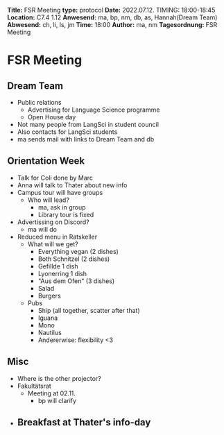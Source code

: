 **Title:** FSR Meeting
**type:** protocol
**Date:** 2022.07.12. TIMING: 18:00-18:45
**Location:** C7.4 1.12 
**Anwesend:** ma, bp, nm, db, as, Hannah(Dream Team)
**Abwesend:** ch, li, ls, jm
**Time:** 18:00
**Author:** ma, nm
**Tagesordnung:** FSR Meeting
# FSR Meeting


## Dream Team
- Public relations
    - Advertising for Language Science programme
    - Open House day
- Not many people from LangSci in student council
- Also contacts for LangSci students
- ma sends mail with links to Dream Team and db

## Orientation Week
- Talk for Coli done by Marc
- Anna will talk to Thater about new info
- Campus tour will have groups
    - Who will lead?
        - ma, ask in group
        - Library tour is fixed
- Advertissing on Discord?
  - ma will do
- Reduced menu in Ratskeller
  - What will we get?
      - Everything vegan (2 dishes)
      - Both Schnitzel (2 dishes)
      - Gefillde 1 dish
      - Lyonerring 1 dish
      - "Aus dem Ofen" (3 dishes)
      - Salad
      - Burgers
  - Pubs
      - Ship (all together, scatter after that)
      - Iguana
      - Mono
      - Nautilus
      - Andererwise: flexibility <3

## Misc
- Where is the other projector?
- Fakultätsrat
    - Meeting at 02.11.
        - bp will clarify
- Breakfast at Thater's info-day
    - 